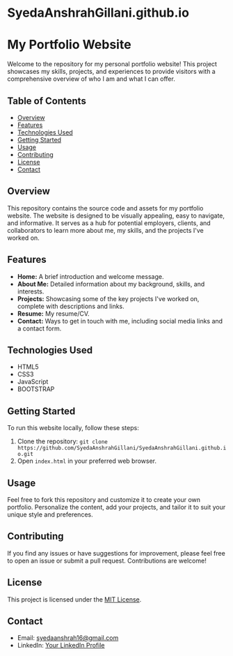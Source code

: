 # SyedaAnshrahGillani.github.io

# My Portfolio Website

Welcome to the repository for my personal portfolio website! This project showcases my skills, projects, and experiences to provide visitors with a comprehensive overview of who I am and what I can offer.

## Table of Contents

- [Overview](#overview)
- [Features](#features)
- [Technologies Used](#technologies-used)
- [Getting Started](#getting-started)
- [Usage](#usage)
- [Contributing](#contributing)
- [License](#license)
- [Contact](#contact)

## Overview

This repository contains the source code and assets for my portfolio website. The website is designed to be visually appealing, easy to navigate, and informative. It serves as a hub for potential employers, clients, and collaborators to learn more about me, my skills, and the projects I've worked on.

## Features

- **Home:** A brief introduction and welcome message.
- **About Me:** Detailed information about my background, skills, and interests.
- **Projects:** Showcasing some of the key projects I've worked on, complete with descriptions and links.
- **Resume:** My resume/CV.
- **Contact:** Ways to get in touch with me, including social media links and a contact form.

## Technologies Used

- HTML5
- CSS3
- JavaScript
- BOOTSTRAP

## Getting Started

To run this website locally, follow these steps:

1. Clone the repository: `git clone https://github.com/SyedaAnshrahGillani/SyedaAnshrahGillani.github.io.git`
2. Open `index.html` in your preferred web browser.

## Usage

Feel free to fork this repository and customize it to create your own portfolio. Personalize the content, add your projects, and tailor it to suit your unique style and preferences.

## Contributing

If you find any issues or have suggestions for improvement, please feel free to open an issue or submit a pull request. Contributions are welcome!

## License

This project is licensed under the [MIT License](LICENSE).

## Contact

- Email: syedaanshrah16@gmail.com
- LinkedIn: [Your LinkedIn Profile](https://www.linkedin.com/in/syeda-anshrah-gillani-788204263/)


